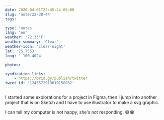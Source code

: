 ```yaml
---
date: 2020-04-01T22:45:24-06:00
slug: 'note/22-38-44'
tags:

type: 'notes'
lang: 'en'
weather: '72.33°F'
weather-summary: 'Clear'
weather-icon: 'clear-night'
lat: '25.7553'
long: '-100.4024'

photos:

syndication_links:
    - https://brid.gy/publish/twitter
tweet_id: '1245572913610158082'
---
```

I started some explorations for a project in Figma, then I jump into another project that is on Sketch and I have to use illustrator to make a svg graphic. 

I can tell my computer is not happy, she's not responding. 😅😭
